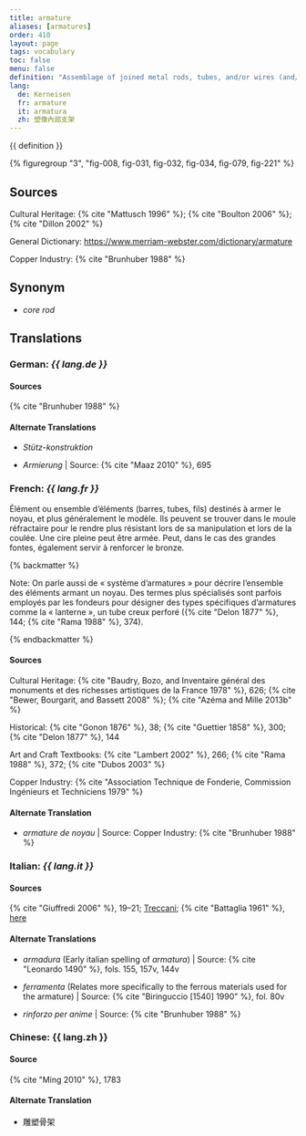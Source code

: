 ```yaml
---
title: armature
aliases: [armatures]
order: 410
layout: page
tags: vocabulary
toc: false
menu: false
definition: "Assemblage of joined metal rods, tubes, and/or wires (and/or other materials such as wood) that provides a structural framework for a sculpture and usually attaches to a base. Though generally internal, it may also include external supporting components that are eventually removed. In a lost-wax bronze, the armature is created to support the model, whether it is hollow or solid. In the case of a hollow cast, it will further help support the refractory mass of the core during the pour (see [GI](#GI)). Armatures may also be used in the assembly of a sculpture that was cast in parts, and in the repair of sculptures that have been structurally damaged (e.g., large archaeological bronzes)."
lang:
  de: Kerneisen
  fr: armature
  it: armatura
  zh: 塑像內部支架
---
```


{{ definition }}

{% figuregroup "3", "fig-008, fig-031, fig-032, fig-034, fig-079, fig-221" %}

## Sources

Cultural Heritage: {% cite "Mattusch 1996" %}; {% cite "Boulton 2006" %}; {% cite "Dillon 2002" %}

General Dictionary: <https://www.merriam-webster.com/dictionary/armature>

Copper Industry: {% cite "Brunhuber 1988" %}

## Synonym

- *core rod*

## Translations

<div class="accordion">

### **German**: *{{ lang.de }}*

#### Sources

{% cite "Brunhuber 1988" %}

#### Alternate Translations

- *Stütz-konstruktion*

- *Armierung* | Source: {% cite "Maaz 2010" %}, 695

### **French**: *{{ lang.fr }}*

Élément ou ensemble d’éléments (barres, tubes, fils) destinés à armer le noyau, et plus généralement le modèle. Ils peuvent se trouver dans le moule réfractaire pour le rendre plus résistant lors de sa manipulation et lors de la coulée. Une cire pleine peut être armée. Peut, dans le cas des grandes fontes, également servir à renforcer le bronze.

{% backmatter %}

Note: On parle aussi de « système d’armatures » pour décrire l’ensemble des éléments armant un noyau. Des termes plus spécialisés sont parfois employés par les fondeurs pour désigner des types spécifiques d’armatures comme la « lanterne », un tube creux perforé ({% cite "Delon 1877" %}, 144; {% cite "Rama 1988" %}, 374).

{% endbackmatter %}

#### Sources

Cultural Heritage: {% cite "Baudry, Bozo, and Inventaire général des monuments et des richesses artistiques de la France 1978" %}, 626; {% cite "Bewer, Bourgarit, and Bassett 2008" %}; {% cite "Azéma and Mille 2013b" %}

Historical: {% cite "Gonon 1876" %}, 38; {% cite "Guettier 1858" %}, 300; {% cite "Delon 1877" %}, 144

Art and Craft Textbooks: {% cite "Lambert 2002" %}, 266; {% cite "Rama 1988" %}, 372; {% cite "Dubos 2003" %}

Copper Industry: {% cite "Association Technique de Fonderie, Commission Ingénieurs et Techniciens 1979" %}

#### Alternate Translation

- *armature de noyau* | Source: Copper Industry: {% cite "Brunhuber 1988" %}

### **Italian**: *{{ lang.it }}*

#### Sources

{% cite "Giuffredi 2006" %}, 19–21; [Treccani](http://www.treccani.it/vocabolario/armatura); {% cite "Battaglia 1961" %}, [here](http://www.gdli.it/pdf_viewer/Scripts/pdf.js/web/viewer.asp?file=/PDF/GDLI01/GDLI_01_ocr_676.pdf&parola=armatura)

#### Alternate Translations

- *armadura* (Early italian spelling of *armatura*) | Source: {% cite "Leonardo 1490" %}, fols. 155, 157v, 144v

- *ferramenta* (Relates more specifically to the ferrous materials used for the armature) | Source: {% cite "Biringuccio [1540] 1990" %}, fol. 80v

- *rinforzo per anime* | Source: {% cite "Brunhuber 1988" %}

### **Chinese**: {{ lang.zh }}

#### Source

{% cite "Ming 2010" %}, 1783

#### Alternate Translation

- 雕塑骨架

</div>
